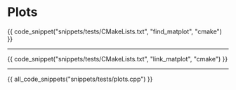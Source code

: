 # Plots

{{ code_snippet("snippets/tests/CMakeLists.txt", "find_matplot", "cmake") }}

<hr>

{{ code_snippet("snippets/tests/CMakeLists.txt", "link_matplot", "cmake") }}

<hr>

{{ all_code_snippets("snippets/tests/plots.cpp") }}

